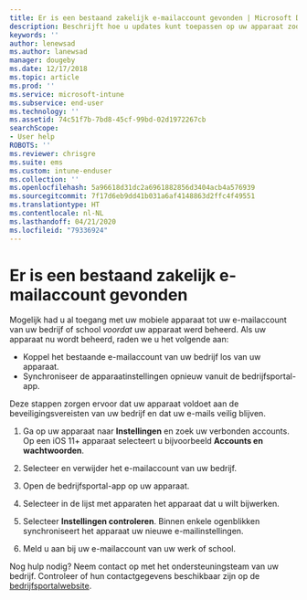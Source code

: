 ```yaml
---
title: Er is een bestaand zakelijk e-mailaccount gevonden | Microsoft Docs
description: Beschrijft hoe u updates kunt toepassen op uw apparaat zodat u weer toegang hebt tot uw e-mail van werk of school.
keywords: ''
author: lenewsad
ms.author: lanewsad
manager: dougeby
ms.date: 12/17/2018
ms.topic: article
ms.prod: ''
ms.service: microsoft-intune
ms.subservice: end-user
ms.technology: ''
ms.assetid: 74c51f7b-7bd8-45cf-99bd-02d1972267cb
searchScope:
- User help
ROBOTS: ''
ms.reviewer: chrisgre
ms.suite: ems
ms.custom: intune-enduser
ms.collection: ''
ms.openlocfilehash: 5a96618d31dc2a6961882856d3404acb4a576939
ms.sourcegitcommit: 7f17d6eb9dd41b031a6af4148863d2ffc4f49551
ms.translationtype: HT
ms.contentlocale: nl-NL
ms.lasthandoff: 04/21/2020
ms.locfileid: "79336924"
---
```

# <a name="an-existing-company-email-account-was-found"></a>Er is een bestaand zakelijk e-mailaccount gevonden

Mogelijk had u al toegang met uw mobiele apparaat tot uw e-mailaccount van uw bedrijf of school *voordat* uw apparaat werd beheerd. Als uw apparaat nu wordt beheerd, raden we u het volgende aan:

* Koppel het bestaande e-mailaccount van uw bedrijf los van uw apparaat.
* Synchroniseer de apparaatinstellingen opnieuw vanuit de bedrijfsportal-app.  

Deze stappen zorgen ervoor dat uw apparaat voldoet aan de beveiligingsvereisten van uw bedrijf en dat uw e-mails veilig blijven.

1. Ga op uw apparaat naar **Instellingen** en zoek uw verbonden accounts. Op een iOS 11+ apparaat selecteert u bijvoorbeeld **Accounts en wachtwoorden**.
 
2. Selecteer en verwijder het e-mailaccount van uw bedrijf.

3. Open de bedrijfsportal-app op uw apparaat.  

4. Selecteer in de lijst met apparaten het apparaat dat u wilt bijwerken.

5. Selecteer **Instellingen controleren**. Binnen enkele ogenblikken synchroniseert het apparaat uw nieuwe e-mailinstellingen.

6. Meld u aan bij uw e-mailaccount van uw werk of school.

Nog hulp nodig? Neem contact op met het ondersteuningsteam van uw bedrijf. Controleer of hun contactgegevens beschikbaar zijn op de [bedrijfsportalwebsite](https://go.microsoft.com/fwlink/?linkid=2010980).
